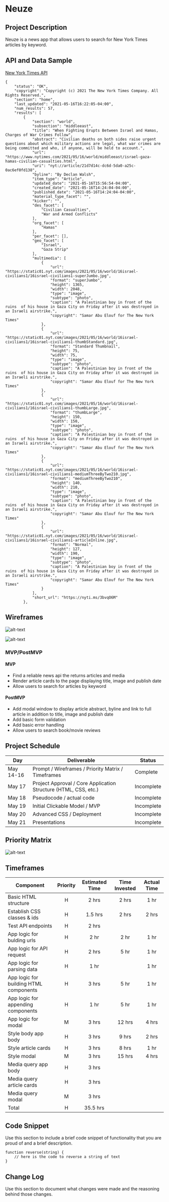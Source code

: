# Neuze

## Project Description

Neuze is a news app that allows users to search for New York Times articles by keyword. 

## API and Data Sample

[New York Times API](https://developer.nytimes.com/apis)
```
{
    "status": "OK",
    "copyright": "Copyright (c) 2021 The New York Times Company. All Rights Reserved.",
    "section": "home",
    "last_updated": "2021-05-16T16:22:05-04:00",
    "num_results": 57,
    "results": [
        {
            "section": "world",
            "subsection": "middleeast",
            "title": "When Fighting Erupts Between Israel and Hamas, Charges of War Crimes Follow",
            "abstract": "Civilian deaths on both sides raise urgent questions about which military actions are legal, what war crimes are being committed and who, if anyone, will be held to account.",
            "url": "https://www.nytimes.com/2021/05/16/world/middleeast/israel-gaza-hamas-civilian-casualties.html",
            "uri": "nyt://article/21d7d14c-dc6d-5da0-a25c-0ac6ef0fd138",
            "byline": "By Declan Walsh",
            "item_type": "Article",
            "updated_date": "2021-05-16T15:56:54-04:00",
            "created_date": "2021-05-16T14:24:04-04:00",
            "published_date": "2021-05-16T14:24:04-04:00",
            "material_type_facet": "",
            "kicker": "",
            "des_facet": [
                "Civilian Casualties",
                "War and Armed Conflicts"
            ],
            "org_facet": [
                "Hamas"
            ],
            "per_facet": [],
            "geo_facet": [
                "Israel",
                "Gaza Strip"
            ],
            "multimedia": [
                {
                    "url": "https://static01.nyt.com/images/2021/05/16/world/16israel-civilians1/16israel-civilians1-superJumbo.jpg",
                    "format": "superJumbo",
                    "height": 1365,
                    "width": 2048,
                    "type": "image",
                    "subtype": "photo",
                    "caption": "A Palestinian boy in front of the ruins  of his house in Gaza City on Friday after it was destroyed in an Israeli airstrike.",
                    "copyright": "Samar Abu Elouf for The New York Times"
                },
                {
                    "url": "https://static01.nyt.com/images/2021/05/16/world/16israel-civilians1/16israel-civilians1-thumbStandard.jpg",
                    "format": "Standard Thumbnail",
                    "height": 75,
                    "width": 75,
                    "type": "image",
                    "subtype": "photo",
                    "caption": "A Palestinian boy in front of the ruins  of his house in Gaza City on Friday after it was destroyed in an Israeli airstrike.",
                    "copyright": "Samar Abu Elouf for The New York Times"
                },
                {
                    "url": "https://static01.nyt.com/images/2021/05/16/world/16israel-civilians1/16israel-civilians1-thumbLarge.jpg",
                    "format": "thumbLarge",
                    "height": 150,
                    "width": 150,
                    "type": "image",
                    "subtype": "photo",
                    "caption": "A Palestinian boy in front of the ruins  of his house in Gaza City on Friday after it was destroyed in an Israeli airstrike.",
                    "copyright": "Samar Abu Elouf for The New York Times"
                },
                {
                    "url": "https://static01.nyt.com/images/2021/05/16/world/16israel-civilians1/16israel-civilians1-mediumThreeByTwo210.jpg",
                    "format": "mediumThreeByTwo210",
                    "height": 140,
                    "width": 210,
                    "type": "image",
                    "subtype": "photo",
                    "caption": "A Palestinian boy in front of the ruins  of his house in Gaza City on Friday after it was destroyed in an Israeli airstrike.",
                    "copyright": "Samar Abu Elouf for The New York Times"
                },
                {
                    "url": "https://static01.nyt.com/images/2021/05/16/world/16israel-civilians1/16israel-civilians1-articleInline.jpg",
                    "format": "Normal",
                    "height": 127,
                    "width": 190,
                    "type": "image",
                    "subtype": "photo",
                    "caption": "A Palestinian boy in front of the ruins  of his house in Gaza City on Friday after it was destroyed in an Israeli airstrike.",
                    "copyright": "Samar Abu Elouf for The New York Times"
                }
            ],
            "short_url": "https://nyti.ms/3bvqO6M"
        },
```

## Wireframes

![alt-text](https://res.cloudinary.com/ditt6ekpx/image/upload/v1621254142/GA%20Project%201/iPhone_12_Pro_Max_1_dkkjk3.png "Image of main view of app")

![alt-text](https://res.cloudinary.com/ditt6ekpx/image/upload/v1621254142/GA%20Project%201/iPhone_12_Pro_Max_2_sscbdc.png "Image of modal window")

### MVP/PostMVP

#### MVP 
- Find a reliable news api the returns articles and media
- Render article cards to the page displaying title, image and publish date
- Allow users to search for articles by keyword

#### PostMVP  

- Add modal window to display article abstract, byline and link to full article in addition to title, image and publish date
- Add basic form validation
- Add basic error handling
- Allow users to search book/movie reviews

## Project Schedule

|  Day | Deliverable | Status
|---|---| ---|
|May 14-16| Prompt / Wireframes / Priority Matrix / Timeframes | Complete
|May 17| Project Approval / Core Application Structure (HTML, CSS, etc.) | Incomplete
|May 18| Pseudocode / actual code | Incomplete
|May 19| Initial Clickable Model / MVP  | Incomplete
|May 20| Advanced CSS / Deployment | Incomplete
|May 21| Presentations | Incomplete

## Priority Matrix

![alt-text](https://res.cloudinary.com/ditt6ekpx/image/upload/v1621254522/GA%20Project%201/priority_matrix_hr_kyprs5.png "Image of priority matrix")

## Timeframes

| Component | Priority | Estimated Time | Time Invested | Actual Time |
| --- | :---: |  :---: | :---: | :---: |
| Basic HTML structure | H | 2 hrs | 2 hrs | 1 hr |
| Establish CSS classes & ids | H | 1.5 hrs | 2 hrs | 2 hrs |
| Test API endpoints | H | 2 hrs |  |  |
| App logic for bulding urls | H | 2 hr | 2 hr | 1 hr |
| App logic for API request | H | 2 hrs | 5 hr | 1 hr |
| App logic for parsing data | H | 1 hr |  | 1 hr |
| App logic for building HTML components | H | 3 hrs | 5 hr | 1 hr |
| App logic for appending components | H | 1 hr | 5 hr | 1 hr |
| App logic for modal | M | 3 hrs | 12 hrs | 4 hrs |
| Style body app body | H | 3 hrs | 9 hrs | 2 hrs |
| Style article cards | H | 3 hrs | 8 hrs | 1 hr |
| Style modal | M | 3 hrs | 15 hrs | 4 hrs |
| Media query app body | H | 3 hrs |  |  |
| Media query article cards | H | 3 hrs |  |  |
| Media query modal | M | 3 hrs |  |  |
| Total | H | 35.5 hrs|  |  |

## Code Snippet

Use this section to include a brief code snippet of functionality that you are proud of and a brief description.  

```
function reverse(string) {
	// here is the code to reverse a string of text
}
```

## Change Log
 Use this section to document what changes were made and the reasoning behind those changes.  







